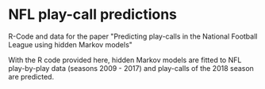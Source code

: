 # NFL play-call predictions
R-Code and data for the paper "Predicting play-calls in the National Football League using hidden Markov models"

With the R code provided here, hidden Markov models are fitted to NFL play-by-play data (seasons 2009 - 2017) and 
play-calls of the 2018 season are predicted. 
